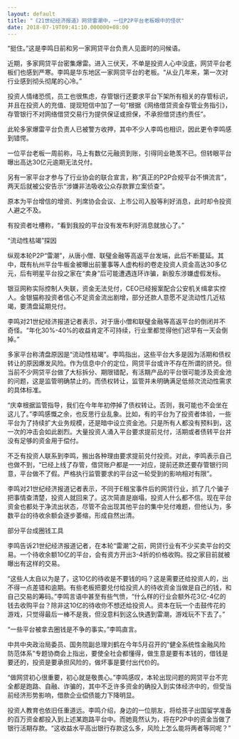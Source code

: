 ```yaml
---
layout: default
title: "《21世纪经济报道》网贷雷潮中，一位P2P平台老板眼中的怪状"
date: 2018-07-19T09:41:10.000000+08:00
---
```


“挺住。”这是李鸣日前和另一家网贷平台负责人见面时的问候语。

近期，多家网贷平台密集爆雷。进入三伏天，不单是投资人心中没底，网贷平台老板们也感到严寒。李鸣是华东地区一家网贷平台的老板。“从业几年来，第一次对行业感到彻头彻尾的心冷。”

投资人情绪恐慌，员工也很焦虑，存管银行还要求平台下架所有相关的存管标识，并且在投资人的充值、提现短信中加了一句“根据《网络借贷资金存管业务指引》，存管银行不对网络借贷交易行为提供保证或担保，不承担借贷违约责任”。

此轮多家爆雷平台负责人已被警方收押，其中不少人李鸣也相识，因此更令李鸣感到错愕。

一位平台老板一周前称，马上有数亿元融资到账，引得同业艳羡不已。但转眼平台曝出高达30亿元逾期无法兑付。

另有一家平台才参与了行业协会的联合宣言，称“真正的P2P合规平台不惧流言”，两天后就被公安告示“涉嫌非法吸收公众存款罪立案侦查”。

原本为平台增信的增资、列席协会会议、上市公司入股等利好消息，此时却令投资人避之不及。

有投资者吐槽称，“看到我投的平台没有发布利好消息就放心了。”

“流动性枯竭”探因

纵观本轮P2P“雷潮”，从唐小僧、联璧金融等高返平台发端，此后不断蔓延。其中，既有杭州平台牛板金被曝出前董事等人虚构标的卷走投资人资金高达30多亿元，后有明星平台投之家在“卖身”后可能遭遇连环诈骗，新股东涉嫌虚假发标。

银豆网称实际控制人失联，资金无法兑付，CEO已经报案配合公安机关缉拿实控人。金银猫称投资者信心不足资金流出剧增，部分还款人意愿不足流动性几近枯竭，要清盘延期兑付。

李鸣对21世纪经济报道记者表示，对于唐小僧和联璧金融等高返平台的倒闭并不奇怪。“年化30%-40%的收益肯定不可持续，行业里都觉得他们迟早有一天会倒掉。”

多家平台称清盘原因是“流动性枯竭”。李鸣指出，这些平台大多是因为活期和债权转让的原因爆发风险。作为信息中介的定位，网贷平台或许不存在所谓的挤兑。但当前不少网贷平台做了大标拆分、期限错配，有活期产品的平台很可能涉及资金池的问题，这是监管明确禁止的。而债权转让，监管并未明确满足低频次流动性需求的具体标准。

“庆幸根据监管指导，我们在今年年初停掉了债权转让。否则，我可能也不会坐在这儿了。”李鸣感慨之余，也反思行业乱象。比如，有的平台为了投资者体验，一些平台为了持续扩大业务规模，还是暗中设立资金池。只是所有人都没有预料到，这一次的冲击会如此剧烈。大量投资人涌入平台要求提前兑付，活期或者债转平台并没有足够的资金用于偿付。

不乏有投资人联系到李鸣，搬出各种理由要求提前兑付投资。对此，李鸣表示自己也做不到，“已经上线了存管，借贷账户都是一一对应，提前还款还要存管银行同意，平台做不了假。严格执行监管要求的平台这一轮受到的影响相对有限”。

李鸣对21世纪经济报道记者表示，不同于E租宝事件后的网贷行业，抓了几个骗子把事情查清楚，投资人就回来了。这次简直是崩塌，投资人什么都不信。现在平台资金也都处于净流出状态，尽管不会出现其他平台的集中兑付难题，但他认为，多数平台的待收余额会逐步萎缩，形成自然出清。

部分平台成圈钱工具

李鸣告诉21世纪经济报道记者，在本轮“雷潮”之前，网贷行业有不少买卖平台的交易。一个待收余额10亿的平台，会有资方开出3-4折的价格收购。投之家目前就被曝出有这样的交易。

“这些人太自以为是了，这10亿的待收是不要钱的吗？这是需要还给投资人的，出不得一点差错和逾期。有些老板把要兑付给投资人的待收资金当做是自己的钱，和自己交易的筹码。”李鸣言语中甚至有些气愤，“什么样的行业会额外花3亿-4亿的钱去收购平台？除非这10亿的待收你不想还给投资人。资本在玩一个击鼓传花的游戏，只觉得最后一棒不是我，但没意料到这么快遇到雷潮，游戏玩不下去了。”

“一些平台被拿去圈钱是不争的事实。”李鸣直言。

中共中央政治局委员、国务院副总理刘鹤在今年5月召开的“健全系统性金融风险防范体系”专题协商会上指出，要使全社会都懂得，做生意是要有本钱的，借钱是要还的，投资是要承担风险的，做坏事是要付出代价的。

“做网贷初心很重要，初心就是敬畏心。”李鸣感叹，本轮出现问题的网贷平台不完全都是跑路、自融、诈骗的，其中不乏许多资金的确投入到实体经济中的，但受当前经济形势影响，借款企业偿债能力下降明显。

投资人教育也依旧任重道远。李鸣介绍，身边的一位朋友，将给孩子出国留学准备的百万资金都投入到上述某跑路平台中。而她竟然认为，将在P2P中的资金当做了银行活期存款。“这收益水平高出银行存款这么多，风险上怎么能将两者等同呢？”

